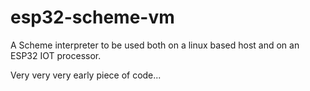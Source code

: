 # esp32-scheme-vm

A Scheme interpreter to be used both on a linux based host and on an ESP32 IOT processor.

Very very very early piece of code...

